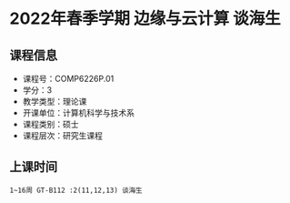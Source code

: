 # 2022年春季学期 边缘与云计算 谈海生






## 课程信息

- 课程号：COMP6226P.01
- 学分：3
- 教学类型：理论课
- 开课单位：计算机科学与技术系
- 课程类别：硕士
- 课程层次：研究生课程

## 上课时间

```
1~16周 GT-B112 :2(11,12,13) 谈海生
```

